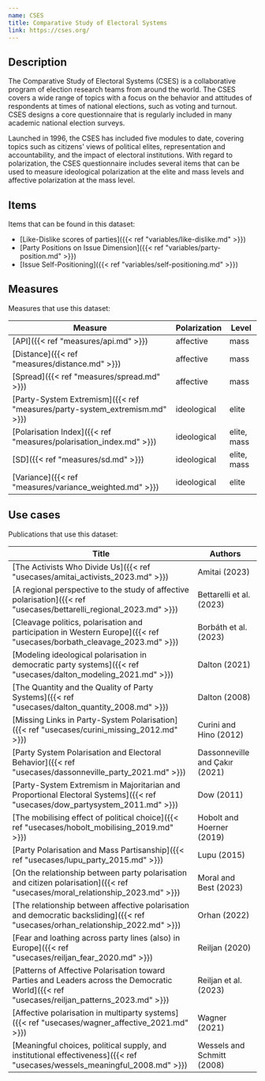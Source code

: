 ```yaml
---
name: CSES
title: Comparative Study of Electoral Systems
link: https://cses.org/
---
```

## Description

The Comparative Study of Electoral Systems (CSES) is a collaborative program of election research teams from around the world. The CSES covers a wide range of topics with a focus on the behavior and attitudes of respondents at times of national elections, such as voting and turnout. CSES designs a core questionnaire that is regularly included in many academic national election surveys. 

Launched in 1996, the CSES has included five modules to date, covering topics such as citizens' views of political elites, representation and accountability, and the impact of electoral institutions. With regard to polarization, the CSES questionnaire includes several items that can be used to measure ideological polarization at the elite and mass levels and affective polarization at the mass level.

## Items
Items that can be found in this dataset:
- [Like-Dislike scores of parties]({{< ref "variables/like-dislike.md" >}})
- [Party Positions on Issue Dimension]({{< ref "variables/party-position.md" >}})
- [Issue Self-Positioning]({{< ref "variables/self-positioning.md" >}})

## Measures
Measures that use this dataset:

| Measure                                                        | Polarization | Level       |
| -------------------------------------------------------------- | ------------ | ----------- |
| [API]({{< ref "measures/api.md" >}})                                       | affective    | mass        |
| [Distance]({{< ref "measures/distance.md" >}})                             | affective    | mass        |
| [Spread]({{< ref "measures/spread.md" >}})                                 | affective    | mass        |
| [Party-System Extremism]({{< ref "measures/party-system_extremism.md" >}}) | ideological  | elite       |
| [Polarisation Index]({{< ref "measures/polarisation_index.md" >}})         | ideological  | elite, mass |
| [SD]({{< ref "measures/sd.md" >}})                                         | ideological  | elite, mass |
| [Variance]({{< ref "measures/variance_weighted.md" >}})                    | ideological  | elite       |

## Use cases
Publications that use this dataset:

| Title                                                                                                                            | Authors                        |
| -------------------------------------------------------------------------------------------------------------------------------- | ------------------------------ |
| [The Activists Who Divide Us]({{< ref "usecases/amitai_activists_2023.md" >}})                                                               | Amitai (2023)                  |
| [A regional perspective to the study of affective polarisation]({{< ref "usecases/bettarelli_regional_2023.md" >}})                          | Bettarelli et al. (2023)       |
| [Cleavage politics, polarisation and participation in Western Europe]({{< ref "usecases/borbath_cleavage_2023.md" >}})                       | Borbáth et al. (2023)          |
| [Modeling ideological polarisation in democratic party systems]({{< ref "usecases/dalton_modeling_2021.md" >}})                              | Dalton (2021)                  |
| [The Quantity and the Quality of Party Systems]({{< ref "usecases/dalton_quantity_2008.md" >}})                                              | Dalton (2008)                  |
| [Missing Links in Party-System Polarisation]({{< ref "usecases/curini_missing_2012.md" >}})                                                  | Curini and Hino (2012)         |
| [Party System Polarisation and Electoral Behavior]({{< ref "usecases/dassonneville_party_2021.md" >}})                                       | Dassonneville and Çakır (2021) |
| [Party-System Extremism in Majoritarian and Proportional Electoral Systems]({{< ref "usecases/dow_partysystem_2011.md" >}})                  | Dow (2011)                     |
| [The mobilising effect of political choice]({{< ref "usecases/hobolt_mobilising_2019.md" >}})                                                | Hobolt and Hoerner (2019)      |
| [Party Polarisation and Mass Partisanship]({{< ref "usecases/lupu_party_2015.md" >}})                                                        | Lupu (2015)                    |
| [On the relationship between party polarisation and citizen polarisation]({{< ref "usecases/moral_relationship_2023.md" >}})                 | Moral and Best (2023)          |
| [The relationship between affective polarisation and democratic backsliding]({{< ref "usecases/orhan_relationship_2022.md" >}})              | Orhan (2022)                   |
| [Fear and loathing across party lines (also) in Europe]({{< ref "usecases/reiljan_fear_2020.md" >}})                                         | Reiljan (2020)                 |
| [Patterns of Affective Polarisation toward Parties and Leaders across the Democratic World]({{< ref "usecases/reiljan_patterns_2023.md" >}}) | Reiljan et al. (2023)          |
| [Affective polarisation in multiparty systems]({{< ref "usecases/wagner_affective_2021.md" >}})                                              | Wagner (2021)                  |
| [Meaningful choices, political supply, and institutional effectiveness]({{< ref "usecases/wessels_meaningful_2008.md" >}})                   | Wessels and Schmitt (2008)     |

